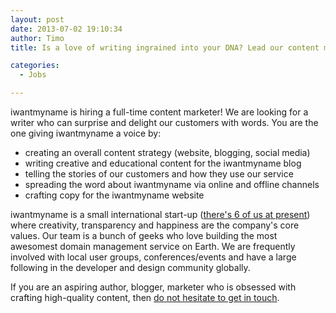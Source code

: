 ```yaml
---
layout: post
date: 2013-07-02 19:10:34
author: Timo
title: Is a love of writing ingrained into your DNA? Lead our content marketing efforts at iwantmyname!

categories:
  - Jobs

---
```


iwantmyname is hiring a full-time content marketer! We are looking for a writer who can surprise and delight our customers with words. You are the one giving iwantmyname a voice by:

- creating an overall content strategy (website, blogging, social media)
- writing creative and educational content for the iwantmyname blog
- telling the stories of our customers and how they use our service
- spreading the word about iwantmyname via online and offline channels
- crafting copy for the iwantmyname website

iwantmyname is a small international start-up ([there's 6 of us at present](http://iwantmyname.com/about)) where creativity, transparency and happiness are the company's core values. Our team is a bunch of geeks who love building the most awesomest domain management service on Earth. We are frequently involved with local user groups, conferences/events and have a large following in the developer and design community globally.

If you are an aspiring author, blogger, marketer who is obsessed with crafting high-quality content, then [do not hesitate to get in touch](https://iwantmyname.com/jobs/content-marketer).
